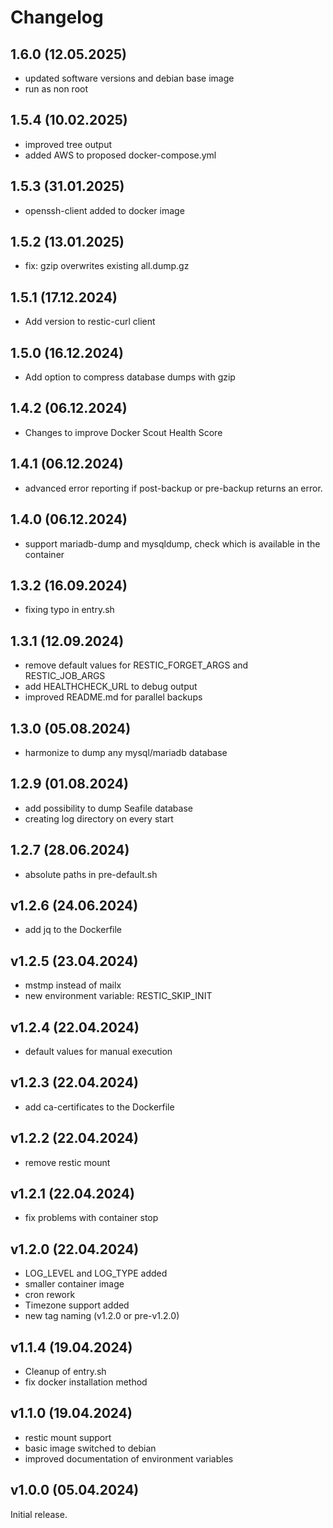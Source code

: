 # Changelog

## 1.6.0 (12.05.2025)

- updated software versions and debian base image
- run as non root

## 1.5.4 (10.02.2025)

- improved tree output
- added AWS to proposed docker-compose.yml

## 1.5.3 (31.01.2025)

- openssh-client added to docker image

## 1.5.2 (13.01.2025)

- fix: gzip overwrites existing all.dump.gz

## 1.5.1 (17.12.2024)

- Add version to restic-curl client

## 1.5.0 (16.12.2024)

- Add option to compress database dumps with gzip

## 1.4.2 (06.12.2024)

- Changes to improve Docker Scout Health Score

## 1.4.1 (06.12.2024)

- advanced error reporting if post-backup or pre-backup returns an error.

## 1.4.0 (06.12.2024)

- support mariadb-dump and mysqldump, check which is available in the container

## 1.3.2 (16.09.2024)

- fixing typo in entry.sh

## 1.3.1 (12.09.2024)

- remove default values for RESTIC_FORGET_ARGS and RESTIC_JOB_ARGS
- add HEALTHCHECK_URL to debug output
- improved README.md for parallel backups

## 1.3.0 (05.08.2024)

- harmonize to dump any mysql/mariadb database

## 1.2.9 (01.08.2024)

- add possibility to dump Seafile database
- creating log directory on every start

## 1.2.7 (28.06.2024)

- absolute paths in pre-default.sh

## v1.2.6 (24.06.2024)

- add jq to the Dockerfile

## v1.2.5 (23.04.2024)

- mstmp instead of mailx
- new environment variable: RESTIC_SKIP_INIT

## v1.2.4 (22.04.2024)

- default values for manual execution

## v1.2.3 (22.04.2024)

- add ca-certificates to the Dockerfile

## v1.2.2 (22.04.2024)

- remove restic mount

## v1.2.1 (22.04.2024)

- fix problems with container stop

## v1.2.0 (22.04.2024)

- LOG_LEVEL and LOG_TYPE added
- smaller container image
- cron rework
- Timezone support added
- new tag naming (v1.2.0 or pre-v1.2.0)

## v1.1.4 (19.04.2024)

- Cleanup of entry.sh
- fix docker installation method

## v1.1.0 (19.04.2024)

- restic mount support
- basic image switched to debian
- improved documentation of environment variables

## v1.0.0 (05.04.2024)

Initial release.
